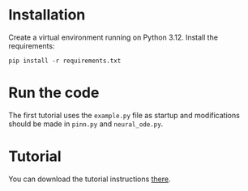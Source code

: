 # Installation

Create a virtual environment running on Python 3.12. Install the requirements:
```
pip install -r requirements.txt
```

# Run the code

The first tutorial uses the `example.py` file as startup and modifications should be made in `pinn.py` and `neural_ode.py`.

# Tutorial

You can download the tutorial instructions [there](tutorial1.pdf).